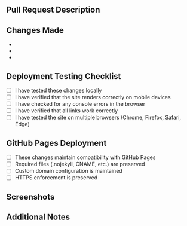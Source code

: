 ## Pull Request Description

<!-- Provide a brief description of the changes in this PR -->

## Changes Made

<!-- List the key changes made in this PR -->
- 
- 
- 

## Deployment Testing Checklist

<!-- Please check all items that apply to this PR -->

- [ ] I have tested these changes locally
- [ ] I have verified that the site renders correctly on mobile devices
- [ ] I have checked for any console errors in the browser
- [ ] I have verified that all links work correctly
- [ ] I have tested the site on multiple browsers (Chrome, Firefox, Safari, Edge)

## GitHub Pages Deployment

<!-- For changes that affect deployment -->

- [ ] These changes maintain compatibility with GitHub Pages
- [ ] Required files (.nojekyll, CNAME, etc.) are preserved
- [ ] Custom domain configuration is maintained
- [ ] HTTPS enforcement is preserved

## Screenshots

<!-- If applicable, add screenshots to show the changes -->

## Additional Notes

<!-- Any additional information that might be helpful -->